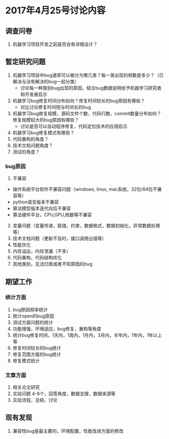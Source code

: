 # 2017年4月25号讨论内容
## 调查问卷
1. 机器学习项目开发之前是否会有详细设计？

## 暂定研究问题
1. 机器学习项目中bug通常可以被分为哪几类？每一类出现的频数是多少？（已解决与没有解决的bug一起分类）
    - 讨论每一种类别bug出现的原因，结合bug数据说明给予机器学习研究者和开发者启示
2. 机器学习bug修复时间分布如何？修复时间较长的bug原因有哪些？
    - 对比讨论修复时间短与时间长的bug
3. 机器学习bug修复规模，源码文件个数，代码行数，commit数量分布如何？修复规模较大的bug原因有哪些？
    - 讨论是否可以自动程序修复，代码定位技术的应用启示
4. 机器学习bug修复模式有哪些？
5. 代码重构的角度？
6. 技术文档问题角度？
7. 测试的角度？

### bug原因
1. 不兼容
  - 操作系统平台软件不兼容问题（windows, linux, mac系统，32位/64位不兼容等）
  - python语言版本不兼容
  - 算法模型版本迭代向后不兼容
  - 算法硬件平台，CPU,GPU,核数等不兼容
2. 变量问题（变量传递，赋值，约束，数据格式，数据初始化，异常数据处理等）
3. 技术文档问题（更新不及时，接口调用出错等）
4. 性能优化
5. 内存溢出，内存泄漏（不多）
6. 代码重构，代码结构优化
7. 其他类别，无法归类或者不知原因的bug

## 期望工作
### 统计方面
1. bug原因频率统计
2. 统计open的bug原因
3. 测试方面问题的统计
4. 功能增强，环境适应，bug修复，重构等角度
5. 统计bug修复时间，1天内，1周内，1月内，3月内，半年内，1年内，1年以上等
6. 修复时间较长的bug统计
7. 修复范围方面的bug统计
8. 修复模式统计

### 文章方面
1. 相关论文研究
2. 实验问题 4-6个，回答角度，数据支撑，数据来源等
3. 实验流程，总结，讨论

## 现有发现
1. 兼容性bug是最主要的，环境配置，性能改进方面的修改
